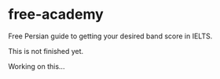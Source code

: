 # free-academy
Free Persian guide to getting your desired band score in IELTS.

This is not finished yet.

Working on this...

